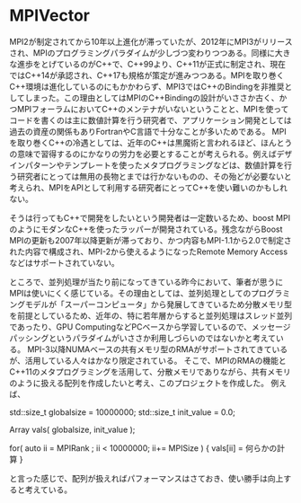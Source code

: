 # MPIVector
MPI2が制定されてから10年以上進化が滞っていたが、2012年にMPI3がリリースされ、MPIのプログラミングパラダイムが少しづつ変わりつつある。同様に大きな進歩をとげているのがC++で、C++99より、C++11が正式に制定され、現在ではC++14が承認され、C++17も規格が策定が進みつつある。MPIを取り巻くC++環境は進化しているのにもかかわらず、MPI3ではC++のBindingを非推奨としてしまった。この理由としてはMPIのC++Bindingの設計がいささか古く、かつMPIフォーラムにおいてC++のメンテナがいないということと、MPIを使ってコードを書くのは主に数値計算を行う研究者で、アプリケーション開発としては過去の資産の関係もありFortranやC言語で十分なことが多いためである。
MPIを取り巻くC++の冷遇としては、近年のC++は黒魔術と言われるほど、ほんとうの意味で習得するのにかなりの労力を必要とすることが考えられる。例えばデザインパターンやテンプレートを使ったメタプログラミングなどは、数値計算を行う研究者にとっては無用の長物とまでは行かないものの、その殆どが必要ないと考えられ、MPIをAPIとして利用する研究者にとってC++を使い難いのかもしれない。

そうは行ってもC++で開発をしたいという開発者は一定数いるため、boost MPIのようにモダンなC++を使ったラッパーが開発されている。残念ながらBoost MPIの更新も2007年以降更新が滞っており、かつ内容もMPI-1.1から2.0で制定された内容で構成され、MPI-2から使えるようになったRemote Memory Accessなどはサポートされていない。

ところで、並列処理が当たり前になってきている昨今において、筆者が思うにMPIは使いにくく感じている。その理由としては、並列処理としてのプログラミングモデルが「スーパーコンピュータ」から発展してきているため分散メモリ型を前提としているため、近年の、特に若年層からすると並列処理はスレッド並列であったり、GPU ComputingなどPCベースから学習しているので、メッセージパッシングというパラダイムがいささか利用しづらいのではないかと考えている。
MPI-3以降NUMAベースの共有メモリ型のRMAがサポートされてきているが、活用している人々はかなり限定されている。
そこで、MPIのRMAの機能とC++11のメタプログラミングを活用して、分散メモリでありながら、共有メモリのように扱える配列を作成したいと考え、このプロジェクトを作成した。
例えば、

std::size_t globalsize = 10000000;
std::size_t init_value = 0.0;

Array<double> vals( globalsize, init_value );

for( auto ii = MPIRank ; ii < 10000000; ii+= MPISize )
{
    vals[ii] = 何らかの計算
}

と言った感じで、配列が扱えればパフォーマンスはさておき、使い勝手は向上すると考えている。

